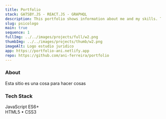 ```yaml
---
title: Portfolio
stack: GATSBY.JS - REACT.JS - GRAPHQL
description: This portfolio shows information about me and my skills. The view layer is powered by React and data fetching is done through GraphQL queries.
slug: psicologo
main: true
sequence: 1
fullImg: ../../images/projects/full/w2.png
thumbImg: ../../images/projects/thumb/w2.png
imageAlt: Logo estudio juridico
app: https://portfolio-ani.netlify.app
repo: https://github.com/ani-ferreira/portfolio
---
```


### About

Esta sitio es una cosa para hacer cosas

### Tech Stack

JavaScript ES6+  
HTML5 • CSS3
